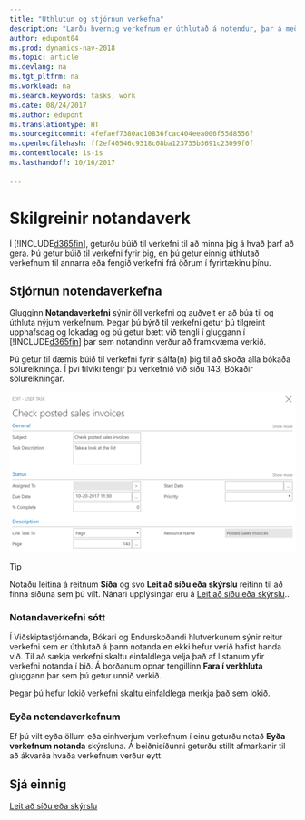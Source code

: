 ```yaml
---
title: "Úthlutun og stjórnun verkefna"
description: "Lærðu hvernig verkefnum er úthlutað á notendur, þar á meðal endurskoðandann þinn, í Dynamics NAV"
author: edupont04
ms.prod: dynamics-nav-2018
ms.topic: article
ms.devlang: na
ms.tgt_pltfrm: na
ms.workload: na
ms.search.keywords: tasks, work
ms.date: 08/24/2017
ms.author: edupont
ms.translationtype: HT
ms.sourcegitcommit: 4fefaef7380ac10836fcac404eea006f55d8556f
ms.openlocfilehash: ff2ef40546c9318c08ba123735b3691c23099f0f
ms.contentlocale: is-is
ms.lasthandoff: 10/16/2017

---
```

# <a name="defining-user-tasks"></a>Skilgreinir notandaverk
Í [!INCLUDE[d365fin](includes/d365fin_md.md)], geturðu búið til verkefni til að minna þig á hvað þarf að gera. Þú getur búið til verkefni fyrir þig, en þú getur einnig úthlutað verkefnum til annarra eða fengið verkefni frá öðrum í fyrirtækinu þínu.  

## <a name="managing-user-tasks"></a>Stjórnun notendaverkefna
Glugginn **Notandaverkefni** sýnir öll verkefni og auðvelt er að búa til og úthluta nýjum verkefnum. Þegar þú býrð til verkefni getur þú tilgreint upphafsdag og lokadag og þú getur bætt við tengli í gluggann í [!INCLUDE[d365fin](includes/d365fin_md.md)] þar sem notandinn verður að framkvæma verkið.  

Þú getur til dæmis búið til verkefni fyrir sjálfa(n) þig til að skoða alla bókaða sölureikninga. Í því tilviki tengir þú verkefnið við síðu 143, Bókaðir sölureikningar.  

![Dæmi um notandaverkefni](media/across-user-tasks/sample-user-task.png "Dæmi um notandaverkefni")

> [!TIP]  
>  Notaðu leitina á reitnum **Síða** og svo **Leit að síðu eða skýrslu** reitinn til að finna síðuna sem þú vilt. Nánari upplýsingar eru á [Leit að síðu eða skýrslu](ui-search.md)..  

### <a name="picking-up-user-tasks"></a>Notandaverkefni sótt
Í Viðskiptastjórnanda, Bókari og Endurskoðandi hlutverkunum sýnir reitur verkefni sem er úthlutað á þann notanda en ekki hefur verið hafist handa við. Til að sækja verkefni skaltu einfaldlega velja það af listanum yfir verkefni notanda í bið. Á borðanum opnar tengillinn **Fara í verkhluta** gluggann þar sem þú getur unnið verkið.  

Þegar þú hefur lokið verkefni skaltu einfaldlega merkja það sem lokið.  

### <a name="deleting-user-tasks"></a>Eyða notendaverkefnum
Ef þú vilt eyða öllum eða einhverjum verkefnum í einu geturðu notað **Eyða verkefnum notanda** skýrsluna. Á beiðnisíðunni geturðu stillt afmarkanir til að ákvarða hvaða verkefnum verður eytt.  

## <a name="see-also"></a>Sjá einnig
[Leit að síðu eða skýrslu](ui-search.md)  

